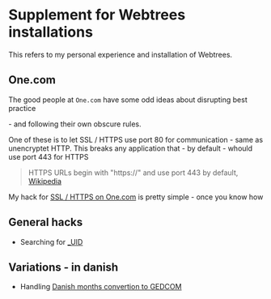 # Supplement for Webtrees installations

This refers to my personal experience and installation of Webtrees.


## One.com

The good people at `One.com` have some odd ideas about disrupting best practice
<!-- standards --> - and following their own obscure rules.

One of these is to let SSL / HTTPS use port 80 for communication - same as unencryptet HTTP. 
This breaks any application that - by default - whould use port 443 for HTTPS

> HTTPS URLs begin with "https://" and use port 443 by default,
<br>[Wikipedia](https://en.wikipedia.org/wiki/HTTPS)

My hack for [SSL / HTTPS on One.com](SSL-HTTPS-One-com.md) is pretty simple - once you know how 

## General hacks

- Searching for [_UID](UID.md)

## Variations - in danish

- Handling [Danish months convertion to GEDCOM](Danish-months-to-GEDCOM.md)

